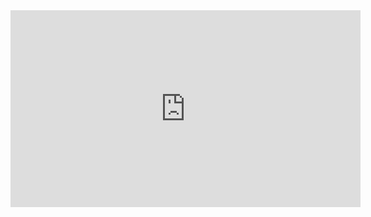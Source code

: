 <iframe width="560" height="315" src="https://www.youtube.com/embed/fU1ag4DFwzc" frameborder="0" allow="accelerometer; autoplay; clipboard-write; encrypted-media; gyroscope; picture-in-picture" allowfullscreen></iframe>